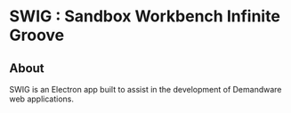 # SWIG : Sandbox Workbench Infinite Groove

## About

SWIG is an Electron app built to assist in the development of Demandware web applications.
